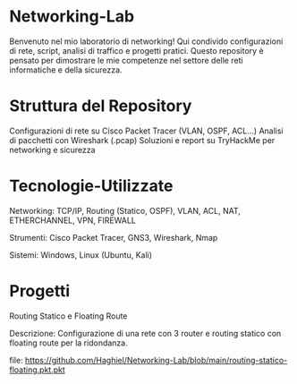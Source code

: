 # Networking-Lab
Benvenuto nel mio laboratorio di networking! Qui condivido configurazioni di rete, script, analisi di traffico e progetti pratici. Questo repository è pensato per dimostrare le mie competenze nel settore delle reti informatiche e della sicurezza.
# Struttura del Repository
Configurazioni di rete su Cisco Packet Tracer (VLAN, OSPF, ACL...)
Analisi di pacchetti con Wireshark (.pcap)
Soluzioni e report su TryHackMe per networking e sicurezza

# Tecnologie-Utilizzate

Networking: TCP/IP, Routing (Statico, OSPF), VLAN, ACL, NAT, ETHERCHANNEL, VPN, FIREWALL

Strumenti: Cisco Packet Tracer, GNS3, Wireshark, Nmap

Sistemi: Windows, Linux (Ubuntu, Kali)
# Progetti
Routing Statico e Floating Route

Descrizione: Configurazione di una rete con 3 router e routing statico con floating route per la ridondanza.

file: https://github.com/Haghiel/Networking-Lab/blob/main/routing-statico-floating.pkt.pkt
